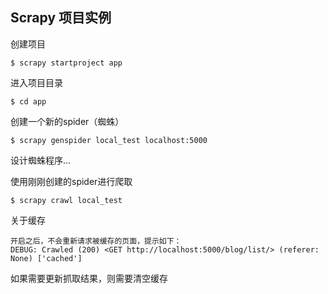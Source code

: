 ## Scrapy 项目实例

创建项目
```
$ scrapy startproject app
```

进入项目目录
```
$ cd app
```

创建一个新的spider（蜘蛛）
```
$ scrapy genspider local_test localhost:5000
```

设计蜘蛛程序...

使用刚刚创建的spider进行爬取
```
$ scrapy crawl local_test
```

关于缓存
```
开启之后，不会重新请求被缓存的页面，提示如下：
DEBUG: Crawled (200) <GET http://localhost:5000/blog/list/> (referer: None) ['cached']
```

如果需要更新抓取结果，则需要清空缓存
